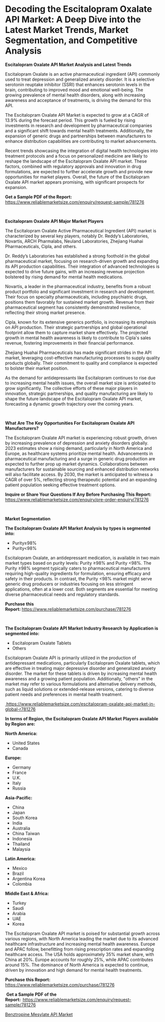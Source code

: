 <p><h1>Decoding the Escitalopram Oxalate API Market: A Deep Dive into the Latest Market Trends, Market Segmentation, and Competitive Analysis</h1></p><p><strong>Escitalopram Oxalate API Market Analysis and Latest Trends</strong></p>
<p><p>Escitalopram Oxalate is an active pharmaceutical ingredient (API) commonly used to treat depression and generalized anxiety disorder. It is a selective serotonin reuptake inhibitor (SSRI) that enhances serotonin levels in the brain, contributing to improved mood and emotional well-being. The growing prevalence of mental health disorders, along with increasing awareness and acceptance of treatments, is driving the demand for this API.</p><p>The Escitalopram Oxalate API Market is expected to grow at a CAGR of 13.9% during the forecast period. This growth is fueled by rising investments in research and development by pharmaceutical companies and a significant shift towards mental health treatments. Additionally, the expansion of generic drugs and partnerships between manufacturers to enhance distribution capabilities are contributing to market advancements.</p><p>Recent trends showcasing the integration of digital health technologies into treatment protocols and a focus on personalized medicine are likely to reshape the landscape of the Escitalopram Oxalate API market. These factors, combined with regulatory approvals and innovation in drug formulations, are expected to further accelerate growth and provide new opportunities for market players. Overall, the future of the Escitalopram Oxalate API market appears promising, with significant prospects for expansion.</p></p>
<p><strong>Get a Sample PDF of the Report:&nbsp;</strong> <a href="https://www.reliablemarketsize.com/enquiry/request-sample/781276?utm_campaign=1903&utm_medium=2&utm_source=Github&utm_content=ia&utm_term=30122024&utm_id=escitalopram-oxalate-api">https://www.reliablemarketsize.com/enquiry/request-sample/781276</a></p>
<p>&nbsp;</p>
<p><strong>Escitalopram Oxalate API Major Market Players</strong></p>
<p><p>The Escitalopram Oxalate Active Pharmaceutical Ingredient (API) market is characterized by several key players, notably Dr. Reddy’s Laboratories, Novartis, ARCH Pharmalabs, Neuland Laboratories, Zhejiang Huahai Pharmaceuticals, Cipla, and others. </p><p>Dr. Reddy’s Laboratories has established a strong foothold in the global pharmaceutical market, focusing on research-driven growth and expanding its API production capabilities. Their integration of advanced technologies is expected to drive future gains, with an increasing revenue projection bolstered by rising demand for mental health medications.</p><p>Novartis, a leader in the pharmaceutical industry, benefits from a robust product portfolio and significant investment in research and development. Their focus on specialty pharmaceuticals, including psychiatric drugs, positions them favorably for sustained market growth. Revenue from their pharmaceutical segment has consistently demonstrated resilience, reflecting their strong market presence.</p><p>Cipla, known for its extensive generics portfolio, is increasing its emphasis on API production. Their strategic partnerships and global operational footprint allow them to capture market share effectively. The projected growth in mental health awareness is likely to contribute to Cipla's sales revenue, fostering improvements in their financial performance.</p><p>Zhejiang Huahai Pharmaceuticals has made significant strides in the API market, leveraging cost-effective manufacturing processes to supply quality products globally. Their commitment to quality and compliance is expected to bolster their market position.</p><p>As the demand for antidepressants like Escitalopram continues to rise due to increasing mental health issues, the overall market size is anticipated to grow significantly. The collective efforts of these major players in innovation, strategic partnerships, and quality manufacturing are likely to shape the future landscape of the Escitalopram Oxalate API market, forecasting a dynamic growth trajectory over the coming years.</p></p>
<p>&nbsp;</p>
<p><strong>What Are The Key Opportunities For Escitalopram Oxalate API Manufacturers?</strong></p>
<p><p>The Escitalopram Oxalate API market is experiencing robust growth, driven by increasing prevalence of depression and anxiety disorders globally. 2023 estimates show a rising demand, particularly in North America and Europe, as healthcare systems prioritize mental health. Advancements in pharmaceutical manufacturing and a surge in generic drug production are expected to further prop up market dynamics. Collaborations between manufacturers for sustainable sourcing and enhanced distribution networks will also facilitate access. By 2030, the market is anticipated to witness a CAGR of over 5%, reflecting strong therapeutic potential and an expanding patient population seeking effective treatment options.</p></p>
<p><strong>Inquire or Share Your Questions If Any Before Purchasing This Report:</strong> <a href="https://www.reliablemarketsize.com/enquiry/pre-order-enquiry/781276?utm_campaign=1903&utm_medium=2&utm_source=Github&utm_content=ia&utm_term=30122024&utm_id=escitalopram-oxalate-api">https://www.reliablemarketsize.com/enquiry/pre-order-enquiry/781276</a></p>
<p>&nbsp;</p>
<p><strong>Market Segmentation</strong></p>
<p><strong>The Escitalopram Oxalate API Market Analysis by types is segmented into:</strong></p>
<p><ul><li>Purity≥98%</li><li>Purity<98%</li></ul></p>
<p><p>Escitalopram Oxalate, an antidepressant medication, is available in two main market types based on purity levels: Purity ≥98% and Purity <98%. The Purity ≥98% segment typically caters to pharmaceutical manufacturers requiring high-quality ingredients for formulation, ensuring efficacy and safety in their products. In contrast, the Purity <98% market might serve generic drug producers or industries focusing on less stringent applications, often at a lower cost. Both segments are essential for meeting diverse pharmaceutical needs and regulatory standards.</p></p>
<p><strong>Purchase this Report:&nbsp;</strong><a href="https://www.reliablemarketsize.com/purchase/781276?utm_campaign=1903&utm_medium=2&utm_source=Github&utm_content=ia&utm_term=30122024&utm_id=escitalopram-oxalate-api">https://www.reliablemarketsize.com/purchase/781276</a></p>
<p>&nbsp;</p>
<p><strong>The Escitalopram Oxalate API Market Industry Research by Application is segmented into:</strong></p>
<p><ul><li>Escitalopram Oxalate Tablets</li><li>Others</li></ul></p>
<p><p>Escitalopram Oxalate API is primarily utilized in the production of antidepressant medications, particularly Escitalopram Oxalate tablets, which are effective in treating major depressive disorder and generalized anxiety disorder. The market for these tablets is driven by increasing mental health awareness and a growing patient population. Additionally, "others" in the market may refer to various formulations and alternative delivery methods, such as liquid solutions or extended-release versions, catering to diverse patient needs and preferences in mental health treatment.</p></p>
<p><a href="https://www.reliablemarketsize.com/escitalopram-oxalate-api-market-in-global-r781276?utm_campaign=1903&utm_medium=2&utm_source=Github&utm_content=ia&utm_term=30122024&utm_id=escitalopram-oxalate-api">&nbsp;https://www.reliablemarketsize.com/escitalopram-oxalate-api-market-in-global-r781276</a></p>
<p><strong>In terms of Region, the Escitalopram Oxalate API Market Players available by Region are:</strong></p>
<p>
    <p> <strong> North America: </strong>
        <ul>
            <li>United States</li>
            <li>Canada</li>
        </ul>
        </p> 
    <p> <strong> Europe: </strong>
        <ul>
            <li>Germany</li>
            <li>France</li>
            <li>U.K.</li>
            <li>Italy</li>
            <li>Russia</li>
        </ul>
        </p> 
    <p> <strong> Asia-Pacific: </strong>
        <ul>
            <li>China</li>
            <li>Japan</li>
            <li>South Korea</li>
            <li>India</li>
            <li>Australia</li>
            <li>China Taiwan</li>
            <li>Indonesia</li>
            <li>Thailand</li>
            <li>Malaysia</li>
        </ul>
        </p> 
    <p> <strong> Latin America: </strong>
        <ul>
            <li>Mexico</li>
            <li>Brazil</li>
            <li>Argentina Korea</li>
            <li>Colombia</li>
        </ul>
        </p> 
    <p> <strong> Middle East & Africa: </strong>
        <ul>
            <li>Turkey</li>
            <li>Saudi</li>
            <li>Arabia</li>
            <li>UAE</li>
            <li>Korea</li>
        </ul>
    </p>
    </p>
<p><p>The Escitalopram Oxalate API market is poised for substantial growth across various regions, with North America leading the market due to its advanced healthcare infrastructure and increasing mental health awareness. Europe and APAC follow, benefitting from rising prescription rates and expanding healthcare access. The USA holds approximately 35% market share, with China at 20%. Europe accounts for roughly 25%, while APAC contributes around 15%. The dominance of North America is expected to continue, driven by innovation and high demand for mental health treatments.</p></p>
<p><strong>Purchase this Report: </strong><a href="https://www.reliablemarketsize.com/purchase/781276?utm_campaign=1903&utm_medium=2&utm_source=Github&utm_content=ia&utm_term=30122024&utm_id=escitalopram-oxalate-api">https://www.reliablemarketsize.com/purchase/781276</a></p>
<p>&nbsp;<strong>Get a Sample PDF of the Report:&nbsp;&nbsp;</strong><a href="https://www.reliablemarketsize.com/enquiry/request-sample/781276?utm_campaign=1903&utm_medium=2&utm_source=Github&utm_content=ia&utm_term=30122024&utm_id=escitalopram-oxalate-api">https://www.reliablemarketsize.com/enquiry/request-sample/781276</a></p>
<p><strong></strong></p>
<p><p><a href="https://github.com/ashepherd82/Market-Research-Report-List-6/blob/main/benztropine-mesylate-api-market.md?utm_campaign=1903&utm_medium=2&utm_source=Github&utm_content=ia&utm_term=30122024&utm_id=escitalopram-oxalate-api">Benztropine Mesylate API Market</a></p></p>